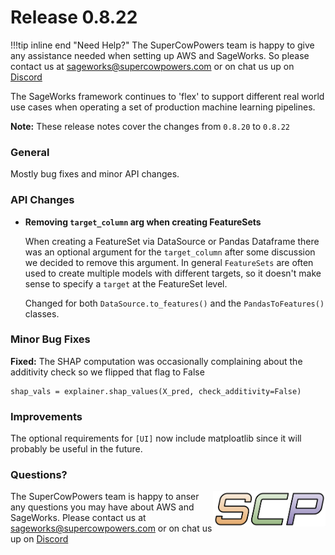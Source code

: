 # Release 0.8.22

!!!tip inline end "Need Help?"
    The SuperCowPowers team is happy to give any assistance needed when setting up AWS and SageWorks. So please contact us at [sageworks@supercowpowers.com](mailto:sageworks@supercowpowers.com) or on chat us up on [Discord](https://discord.gg/WHAJuz8sw8) 

The SageWorks framework continues to 'flex' to support different real world use cases when operating a set of production machine learning pipelines.

**Note:** These release notes cover the changes from `0.8.20` to `0.8.22`


### General
Mostly bug fixes and minor API changes.

### API Changes

- **Removing `target_column` arg when creating FeatureSets**
    
    When creating a FeatureSet via DataSource or Pandas Dataframe there was an optional argument for the `target_column` after some discussion we decided to remove this argument. In general `FeatureSets` are often used to create multiple models with different targets, so it doesn't make sense to specify a `target` at the FeatureSet level.
    
    Changed for both `DataSource.to_features()` and the `PandasToFeatures()` classes.
	
	
### Minor Bug Fixes
**Fixed:** The SHAP computation was occasionally complaining about the additivity check so we flipped that flag to False

```
shap_vals = explainer.shap_values(X_pred, check_additivity=False)
```
 
### Improvements
The optional requirements for `[UI]` now include matploatlib since it will probably be useful in the future.

### Questions?
<img align="right" src="../../images/scp.png" width="180">

The SuperCowPowers team is happy to anser any questions you may have about AWS and SageWorks. Please contact us at [sageworks@supercowpowers.com](mailto:sageworks@supercowpowers.com) or on chat us up on [Discord](https://discord.gg/WHAJuz8sw8) 


